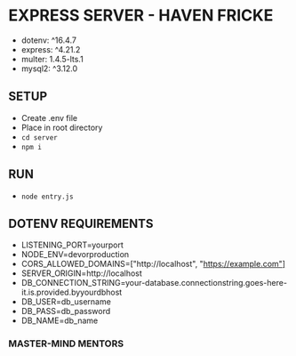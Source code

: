 # EXPRESS SERVER - HAVEN FRICKE
- dotenv: ^16.4.7
- express: ^4.21.2
- multer: 1.4.5-lts.1
- mysql2: ^3.12.0

## SETUP
- Create .env file
- Place in root directory
- `cd server`
- `npm i` 

## RUN
- `node entry.js` 

## DOTENV REQUIREMENTS
- LISTENING_PORT=yourport
- NODE_ENV=devorproduction
- CORS_ALLOWED_DOMAINS=["http://localhost", "https://example.com"]
- SERVER_ORIGIN=http://localhost
- DB_CONNECTION_STRING=your-database.connectionstring.goes-here-it.is.provided.byyourdbhost
- DB_USER=db_username
- DB_PASS=db_password
- DB_NAME=db_name

### MASTER-MIND MENTORS


